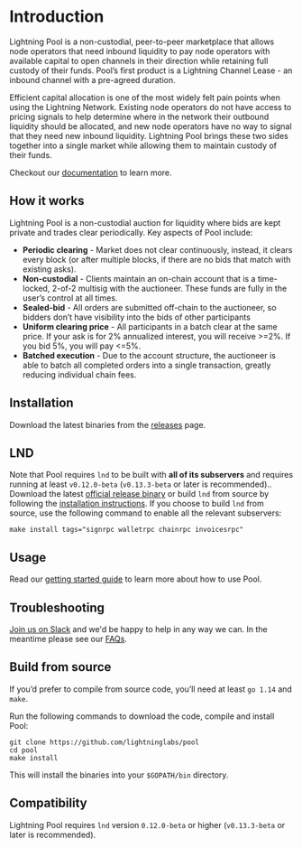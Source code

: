 # Introduction

Lightning Pool is a non-custodial, peer-to-peer marketplace that allows node operators that need inbound liquidity to pay node operators with available capital to open channels in their direction while retaining full custody of their funds. Pool’s first product is a Lightning Channel Lease - an inbound channel with a pre-agreed duration.

Efficient capital allocation is one of the most widely felt pain points when using the Lightning Network. Existing node operators do not have access to pricing signals to help determine where in the network their outbound liquidity should be allocated, and new node operators have no way to signal that they need new inbound liquidity. Lightning Pool brings these two sides together into a single market while allowing them to maintain custody of their funds.

Checkout our [documentation](./) to learn more.

## How it works

Lightning Pool is a non-custodial auction for liquidity where bids are kept private and trades clear periodically. Key aspects of Pool include:

* **Periodic clearing** - Market does not clear continuously, instead, it clears every block \(or after multiple blocks, if there are no bids that match with existing asks\).
* **Non-custodial** - Clients maintain an on-chain account that is a time-locked, 2-of-2 multisig with the auctioneer. These funds are fully in the user’s control at all times.
* **Sealed-bid** - All orders are submitted off-chain to the auctioneer, so bidders don’t have visibility into the bids of other participants
* **Uniform clearing price** - All participants in a batch clear at the same price. If your ask is for 2% annualized interest, you will receive &gt;=2%. If you bid 5%, you will pay &lt;=5%.
* **Batched execution** - Due to the account structure, the auctioneer is able to batch all completed orders into a single transaction, greatly reducing individual chain fees.

## Installation

Download the latest binaries from the [releases](https://github.com/lightninglabs/pool/releases) page.

## LND

Note that Pool requires `lnd` to be built with **all of its subservers** and requires running at least `v0.12.0-beta` (`v0.13.3-beta` or later is recommended).. Download the latest [official release binary](https://github.com/lightningnetwork/lnd/releases/latest) or build `lnd` from source by following the [installation instructions](https://github.com/lightningnetwork/lnd/blob/master/docs/INSTALL.md). If you choose to build `lnd` from source, use the following command to enable all the relevant subservers:

```text
make install tags="signrpc walletrpc chainrpc invoicesrpc"
```

## Usage

Read our [getting started guide](./) to learn more about how to use Pool.

## Troubleshooting

[Join us on Slack](https://lightning.engineering/slack.html) and we'd be happy to help in any way we can. In the meantime please see our [FAQs](faq.md).

## Build from source

If you’d prefer to compile from source code, you’ll need at least `go 1.14` and `make`.

Run the following commands to download the code, compile and install Pool:

```text
git clone https://github.com/lightninglabs/pool
cd pool
make install
```

This will install the binaries into your `$GOPATH/bin` directory.

## Compatibility

Lightning Pool requires `lnd` version `0.12.0-beta` or higher (`v0.13.3-beta` or
later is recommended).

